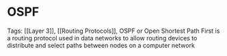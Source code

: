 # OSPF
Tags: [[Layer 3]], [[Routing Protocols]], 
OSPF or Open Shortest Path First is a routing protocol used in data networks to allow routing devices to distribute and select paths between nodes on a computer network